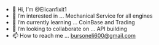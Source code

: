 - 👋 Hi, I’m @Elicanfixit1
- 👀 I’m interested in ... Mechanical Service for all engines
- 🌱 I’m currently learning ... CoinBase and Trading 
- 💞️ I’m looking to collaborate on ... API building 
- 📫 How to reach me ... bursoneli600@gmail.com

<!---
Elicanfixit1/Elicanfixit1 is a ✨ special ✨ repository because its `README.md` (this file) appears on your GitHub profile.
You can click the Preview link to take a look at your changes.
--->
